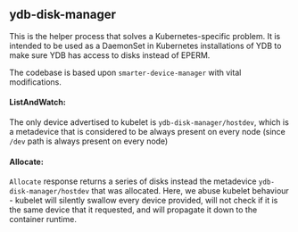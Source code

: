 ## ydb-disk-manager 

This is the helper process that solves a Kubernetes-specific problem. 
It is intended to be used as a DaemonSet in Kubernetes installations of YDB to make sure YDB has access to disks instead of EPERM.

The codebase is based upon `smarter-device-manager` with vital modifications.

#### ListAndWatch:

The only device advertised to kubelet is `ydb-disk-manager/hostdev`, which is a metadevice that is considered to be always present
on every node (since `/dev` path is always present on every node)

#### Allocate:

`Allocate` response returns a series of disks instead the metadevice `ydb-disk-manager/hostdev` that was allocated. Here, we abuse kubelet
behaviour - kubelet will silently swallow every device provided, will not check if it is the same device that it requested, and will propagate it
down to the container runtime.
